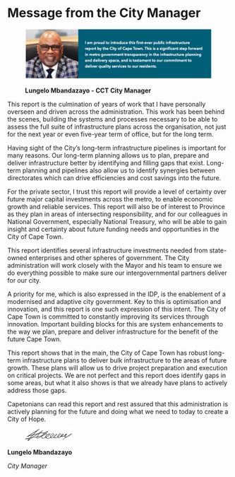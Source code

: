 # Message from the City Manager

<figure><img src="../.gitbook/assets/image (80).png" alt=""><figcaption><p><strong>Lungelo Mbandazayo - CCT City Manager</strong></p></figcaption></figure>

This report is the culmination of years of work that I have personally overseen and driven across the administration. This work has been behind the scenes, building the systems and processes necessary to be able to assess the full suite of infrastructure plans across the organisation, not just for the next year or even five-year term of office, but for the long term.

Having sight of the City’s long-term infrastructure pipelines is important for many reasons. Our long-term planning allows us to plan, prepare and deliver infrastructure better by identifying and filling gaps that exist. Long-term planning and pipelines also allow us to identify synergies between directorates which can drive efficiencies and cost savings into the future.

For the private sector, I trust this report will provide a level of certainty over future major capital investments across the metro, to enable economic growth and reliable services. This report will also be of interest to Province as they plan in areas of intersecting responsibility, and for our colleagues in National Government, especially National Treasury, who will be able to gain insight and certainty about future funding needs and opportunities in the City of Cape Town.

This report identifies several infrastructure investments needed from state-owned enterprises and other spheres of government. The City administration will work closely with the Mayor and his team to ensure we do everything possible to make sure our intergovernmental partners deliver for our city.

A priority for me, which is also expressed in the IDP, is the enablement of a modernised and adaptive city government. Key to this is optimisation and innovation, and this report is one such expression of this intent. The City of Cape Town is committed to constantly improving its services through innovation. Important building blocks for this are system enhancements to the way we plan, prepare and deliver infrastructure for the benefit of the future Cape Town.

This report shows that in the main, the City of Cape Town has robust long-term infrastructure plans to deliver bulk infrastructure to the areas of future growth. These plans will allow us to drive project preparation and execution on critical projects. We are not perfect and this report does identify gaps in some areas, but what it also shows is that we already have plans to actively address those gaps.

Capetonians can read this report and rest assured that this administration is actively planning for the future and doing what we need to today to create a City of Hope.

<figure><img src="../.gitbook/assets/image (12) (1).png" alt=""><figcaption></figcaption></figure>

**Lungelo Mbandazayo**

_City Manager_
